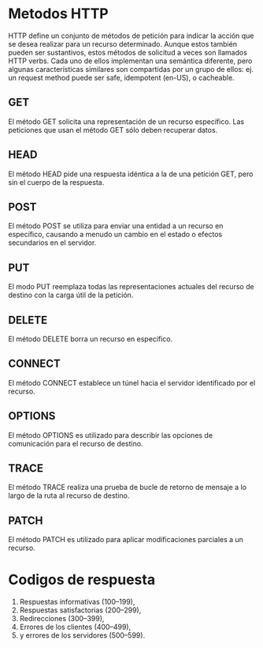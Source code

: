 # Metodos HTTP

HTTP define un conjunto de métodos de petición para indicar la acción que se desea realizar para un recurso determinado. Aunque estos también pueden ser sustantivos, estos métodos de solicitud a veces son llamados HTTP verbs. Cada uno de ellos implementan una semántica diferente, pero algunas características similares son compartidas por un grupo de ellos: ej. un request method puede ser safe, idempotent (en-US), o cacheable.

## GET

El método GET solicita una representación de un recurso específico. Las peticiones que usan el método GET sólo deben recuperar datos.

## HEAD

El método HEAD pide una respuesta idéntica a la de una petición GET, pero sin el cuerpo de la respuesta.

## POST

El método POST se utiliza para enviar una entidad a un recurso en específico, causando a menudo un cambio en el estado o efectos secundarios en el servidor.

## PUT

El modo PUT reemplaza todas las representaciones actuales del recurso de destino con la carga útil de la petición.

## DELETE

El método DELETE borra un recurso en específico.

## CONNECT

El método CONNECT establece un túnel hacia el servidor identificado por el recurso.

## OPTIONS

El método OPTIONS es utilizado para describir las opciones de comunicación para el recurso de destino.

## TRACE

El método TRACE realiza una prueba de bucle de retorno de mensaje a lo largo de la ruta al recurso de destino.

## PATCH

El método PATCH es utilizado para aplicar modificaciones parciales a un recurso.

# Codigos de respuesta

1. Respuestas informativas (100–199),
2. Respuestas satisfactorias (200–299),
3. Redirecciones (300–399),
4. Errores de los clientes (400–499),
5. y errores de los servidores (500–599).